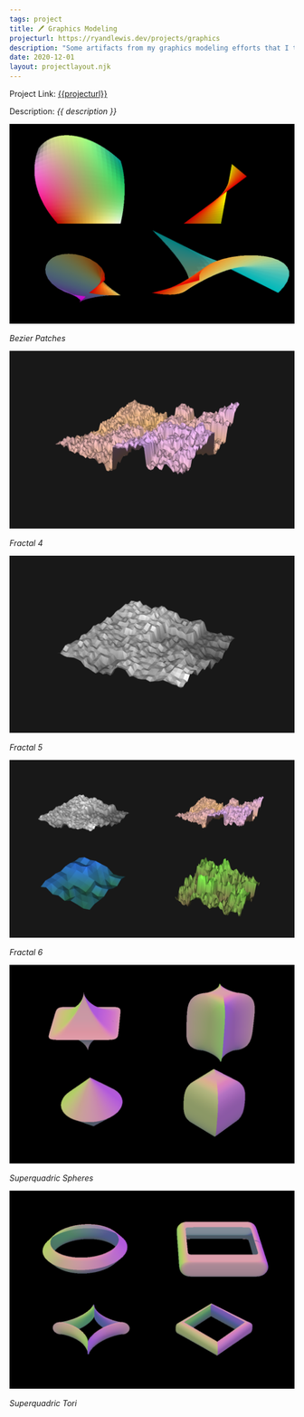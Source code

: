 ```yaml
---
tags: project
title: 🖊 Graphics Modeling
projecturl: https://ryandlewis.dev/projects/graphics
description: "Some artifacts from my graphics modeling efforts that I think don't look half bad. All programmatically generated using a RenderMan-based graphics pipeline."
date: 2020-12-01
layout: projectlayout.njk
---
```


Project Link: [{{projecturl}}]({{projecturl}})

Description: _{{ description }}_

<div class="image">

![Bezier Patches](/assets/images/graphics/BezierPatches.png#responsiveimage "Bezier Patches")

_Bezier Patches_

![Fractal 4](/assets/images/graphics/Fractal4.png#responsiveimage "Fractal 4")

_Fractal 4_

![Fractal 5](/assets/images/graphics/Fractal5.png#responsiveimage "Fractal 5")

_Fractal 5_

![Fractal 6](/assets/images/graphics/Fractal6.png#responsiveimage "Fractal 6")

_Fractal 6_

![Superquadric Spheres](/assets/images/graphics/SuperquadricSphere.png#responsiveimage "Superquadric Spheres")

_Superquadric Spheres_

![Superquadric Tori](/assets/images/graphics/SuperquadricTori.png#responsiveimage "Superquadric Tori")

_Superquadric Tori_

</div>

